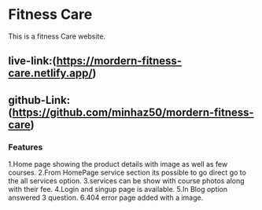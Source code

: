 # Fitness Care

This is a fitness Care website.

## live-link:(https://mordern-fitness-care.netlify.app/)

## github-Link:(https://github.com/minhaz50/mordern-fitness-care)

### Features

1.Home page showing the product details with image as well as few courses.
2.From HomePage service section its possible to go direct go to the all services option.
3.services can be show with course photos along with their fee.
4.Login and singup page is available.
5.In Blog option answered 3 question.
6.404 error page added with a image.
